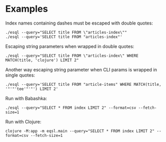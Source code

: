 # Examples

Index names containing dashes must be escaped with double quotes:
```shell
./esql --query="SELECT title FROM \"articles-index\""
./esql --query='SELECT title FROM "articles-index"'
```

Escaping string parameters when wrapped in double quotes:
```shell
./esql --query="SELECT title FROM \"articles-index\" WHERE MATCH(title, 'clojure') LIMIT 2"
```

Another way escaping string parameter when CLI params is wrapped in single quotes:
```shell
./esql --query='SELECT title FROM "article-items" WHERE MATCH(title, '"'"'tee'"'"') LIMIT 2'
```

Run with Babashka:
```shell
./esql --query="SELECT * FROM index LIMIT 2" --format=csv --fetch-size=1
```

Run with Clojure:
```shell
clojure -M:app -m eqsl.main --query="SELECT * FROM index LIMIT 2" --format=csv --fetch-size=1
```

